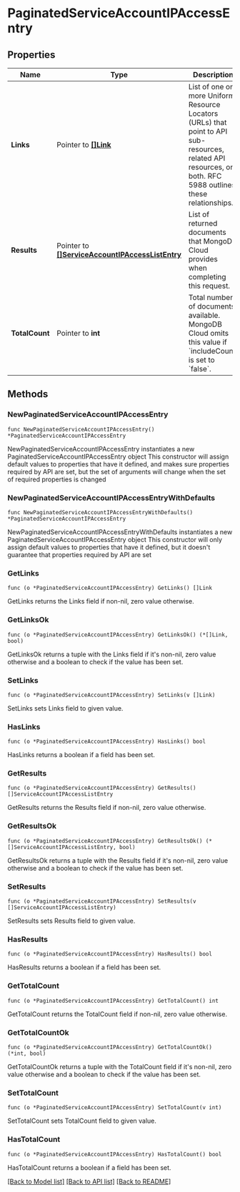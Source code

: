 # PaginatedServiceAccountIPAccessEntry

## Properties

Name | Type | Description | Notes
------------ | ------------- | ------------- | -------------
**Links** | Pointer to [**[]Link**](Link.md) | List of one or more Uniform Resource Locators (URLs) that point to API sub-resources, related API resources, or both. RFC 5988 outlines these relationships. | [optional] [readonly] 
**Results** | Pointer to [**[]ServiceAccountIPAccessListEntry**](ServiceAccountIPAccessListEntry.md) | List of returned documents that MongoDB Cloud provides when completing this request. | [optional] [readonly] 
**TotalCount** | Pointer to **int** | Total number of documents available. MongoDB Cloud omits this value if &#x60;includeCount&#x60; is set to &#x60;false&#x60;. | [optional] [readonly] 

## Methods

### NewPaginatedServiceAccountIPAccessEntry

`func NewPaginatedServiceAccountIPAccessEntry() *PaginatedServiceAccountIPAccessEntry`

NewPaginatedServiceAccountIPAccessEntry instantiates a new PaginatedServiceAccountIPAccessEntry object
This constructor will assign default values to properties that have it defined,
and makes sure properties required by API are set, but the set of arguments
will change when the set of required properties is changed

### NewPaginatedServiceAccountIPAccessEntryWithDefaults

`func NewPaginatedServiceAccountIPAccessEntryWithDefaults() *PaginatedServiceAccountIPAccessEntry`

NewPaginatedServiceAccountIPAccessEntryWithDefaults instantiates a new PaginatedServiceAccountIPAccessEntry object
This constructor will only assign default values to properties that have it defined,
but it doesn't guarantee that properties required by API are set

### GetLinks

`func (o *PaginatedServiceAccountIPAccessEntry) GetLinks() []Link`

GetLinks returns the Links field if non-nil, zero value otherwise.

### GetLinksOk

`func (o *PaginatedServiceAccountIPAccessEntry) GetLinksOk() (*[]Link, bool)`

GetLinksOk returns a tuple with the Links field if it's non-nil, zero value otherwise
and a boolean to check if the value has been set.

### SetLinks

`func (o *PaginatedServiceAccountIPAccessEntry) SetLinks(v []Link)`

SetLinks sets Links field to given value.

### HasLinks

`func (o *PaginatedServiceAccountIPAccessEntry) HasLinks() bool`

HasLinks returns a boolean if a field has been set.
### GetResults

`func (o *PaginatedServiceAccountIPAccessEntry) GetResults() []ServiceAccountIPAccessListEntry`

GetResults returns the Results field if non-nil, zero value otherwise.

### GetResultsOk

`func (o *PaginatedServiceAccountIPAccessEntry) GetResultsOk() (*[]ServiceAccountIPAccessListEntry, bool)`

GetResultsOk returns a tuple with the Results field if it's non-nil, zero value otherwise
and a boolean to check if the value has been set.

### SetResults

`func (o *PaginatedServiceAccountIPAccessEntry) SetResults(v []ServiceAccountIPAccessListEntry)`

SetResults sets Results field to given value.

### HasResults

`func (o *PaginatedServiceAccountIPAccessEntry) HasResults() bool`

HasResults returns a boolean if a field has been set.
### GetTotalCount

`func (o *PaginatedServiceAccountIPAccessEntry) GetTotalCount() int`

GetTotalCount returns the TotalCount field if non-nil, zero value otherwise.

### GetTotalCountOk

`func (o *PaginatedServiceAccountIPAccessEntry) GetTotalCountOk() (*int, bool)`

GetTotalCountOk returns a tuple with the TotalCount field if it's non-nil, zero value otherwise
and a boolean to check if the value has been set.

### SetTotalCount

`func (o *PaginatedServiceAccountIPAccessEntry) SetTotalCount(v int)`

SetTotalCount sets TotalCount field to given value.

### HasTotalCount

`func (o *PaginatedServiceAccountIPAccessEntry) HasTotalCount() bool`

HasTotalCount returns a boolean if a field has been set.

[[Back to Model list]](../README.md#documentation-for-models) [[Back to API list]](../README.md#documentation-for-api-endpoints) [[Back to README]](../README.md)


